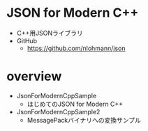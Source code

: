 # JSON for Modern C++

- C++用JSONライブラリ
- GitHub
    - https://github.com/nlohmann/json

# overview

- JsonForModernCppSample
    - はじめてのJSON for Modern C++
- JsonForModernCppSample2
    - MessagePackバイナリへの変換サンプル
